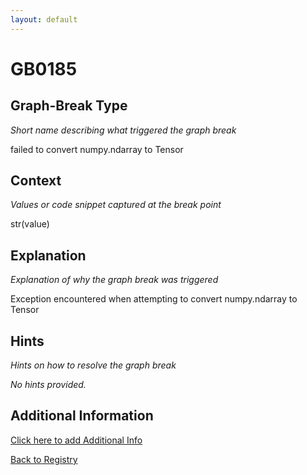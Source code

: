 ```yaml
---
layout: default
---
```

# GB0185

## Graph-Break Type
*Short name describing what triggered the graph break*

failed to convert numpy.ndarray to Tensor

## Context
*Values or code snippet captured at the break point*

str(value)

## Explanation
*Explanation of why the graph break was triggered*

Exception encountered when attempting to convert numpy.ndarray to Tensor

## Hints
*Hints on how to resolve the graph break*

*No hints provided.*


## Additional Information

<!-- ADDITIONAL INFORMATION START - Add custom information below this line -->

<!-- ADDITIONAL INFORMATION END -->


[Click here to add Additional Info](https://github.com/meta-pytorch/compile-graph-break-site/edit/main/docs/gb/gb0185.md)

[Back to Registry](../index.html)
